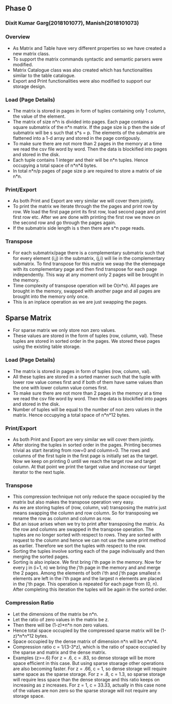 ## Phase 0
### Dixit Kumar Garg(2018101077), Manish(2018101073)
### Overview
- As Matrix and Table have very different properties so we have created a new matrix class.
- To support the matrix commands syntactic and semantic parsers were modified.
- Matrix Catalogue class was also created which has functionalities similar to the table catalogue.
- Export and Print functionalities were also modified to support our storage design.

### Load (Page Details)
- The matrix is stored in pages in form of tuples containing only 1 column, the value of the element.
- The matrix of size n\*n is divided into pages. Each page contains a square submatrix of the n\*n matrix. If the page size is p then the side of submatrix will be s such that s\*s = p. The elements of the submatrix are flattened into a 1-d array and stored in the page contigously. 
- To make sure there are not more than 2 pages in the memory at a time we read the csv file word by word. Then the data is blockified into pages and stored in the disk.
- Each tuple contains 1 integer and their will be n\*n tuples. Hence occupying a total space of n\*n\*4 bytes. 
- In total n\*n/p pages of page size p are required to store a matrix of sie n\*n.

### Print/Export
- As both Print and Export are very similar we will cover them jointly.
- To print the matrix we iterate through the the pages and print row by row. We load the first page print its first row, load second page and print first row etc. After we are done with printing the first row we move on the second row and go through the pages again. 
- If the submatrix side length is s then there are s*n page reads. 

### Transpose
- For each submatrix/page there is a complementary submatrix such that for every element (i,j) in the submatrix, (j,i) will lie in the complementary submatrix. To find transpose for this matrix we swap the the elemepage with its complementary page and then find transpose for each page independently. This way at any moment only 2 pages will be brought in the memory.
- Time complexity of transpose operation will be O(n*n). All pages are brought in the memory, swapped with another page and all pages are brought into the memory only once.
- This is an inplace operation as we are just swapping the pages.

## Sparse Matrix
- For sparse matrix we only store non zero values. 
- These values are stored in the form of tuples (row, column, val). These tuples are stored in sorted order in the pages. We stored these pages using the existing table storage. 


### Load (Page Details)
- The matrix is stored in pages in form of tuples (row, column, val).
- All these tuples are stored in a sorted manner such that the tuple with lower row value comes first and if both of them have same values than the one with lower column value comes first.
- To make sure there are not more than 2 pages in the memory at a time we read the csv file word by word. Then the data is blockified into pages and stored in the disk.
- Number of tuples will be equal to the number of non zero values in the matrix. Hence occupying a total space of n\*n\*12 bytes. 

### Print/Export
- As both Print and Export are very similar we will cover them jointly.
- After storing the tuples in sorted order in the pages. Printing becomes trivial as start iterating from row=0 and column=0. The rows and columns of the first tuple in the first page is initially set as the target. Now we keep on printing 0 untill we reach the target row and target column. At that point we print the target value and increase our target iterator to the next tuple.


### Transpose
- This compression technique not only reduce the space occupied by the matrix but also makes the transpose operation very easy. 
- As we are storing tuples of (row, column, val) transposing the matrix just means swapping the column and row column. So for transposing we rename the row as column and column as row.
- But an issue arises when we try to print after transposing the matrix. As the row and columns are swapped in the transpose operation. The tuples are no longer sorted with respect to rows. They are sorted with request to the column and hence we can not use the same print method as earlier. Therefore we sort the tuples with respect to the row. 
- Sorting the tuples involve sorting each of the page indivisually and then merging the sorted pages. 
- Sorting is also inplace. We first bring i'th page in the memory. Now for every j in (i+1, n) we bring the j'th page in the memory and and merge the 2 pages. Among the elements of both i'th and j'th page smallest n elements are left in the i'th page and the largest n elements are placed in the j'th page. This operation is repeated for each page from (0, n). After completing this iteration the tuples will be again in the sorted order. 


### Compression Ratio

- Let the dimensions of the matrix be n\*n.
- Let the ratio of zero values in the matrix be z. 
- Then there will be (1-z)\*n\*n non zero values. 
- Hence total space occupied by the compressed sparse matrix will be (1-z)\*n\*n\*12 bytes. 
- Space occupied by the dense matrix of dimension n\*n will be n\*n\*4. 
- Compression ratio c = 1/(3-3\*z), which is the ratio of space occupied by the sparse and matrix and the dense matrix.
- Examples (z>=.6)
  For z = .6, c = .83, so dense storage will be more space efficient in this case. But using sparse stoarage other operations are also becoming faster.
  For z = .66, c = 1, so dense storage will require same space as the sparse storage.
  For z = .8, c = 1.3, so sparse storage will require less space than the dense storage and this ratio keeps on increasing as z increases.
  For z = 1, c = 33.33, actually in this case none of the values are non zero so the sparse storage will not require any storage space. 
